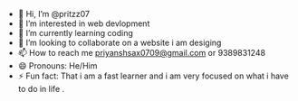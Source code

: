 - 👋 Hi, I’m @pritzz07
- 👀 I’m interested in web devlopment 
- 🌱 I’m currently learning coding 
- 💞️ I’m looking to collaborate on a website i am desiging 
- 📫 How to reach me priyanshsax0709@gmail.com or 9389831248
- 😄 Pronouns: He/Him
- ⚡ Fun fact: That i am a fast learner and i am very focused on what i have to do in life .

<!---
pritzz07/pritzz07 is a ✨ special ✨ repository because its `README.md` (this file) appears on your GitHub profile.
You can click the Preview link to take a look at your changes.
--->
